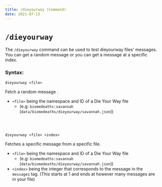 ```yaml
---
title: /dieyourway (Command)
date: 2021-07-13
---
```


# `/dieyourway`

The `/dieyourway` command can be used to test dieyourway files' messages. You can get a random message or you can get a message at a specific index.

### Syntax:

```mcfunction
dieyourway <file>
```
Fetch a random message .
<br>

* `<file>` being the namespace and ID of a Die Your Way file
    * (e.g: `biomedeaths:savannah` (`data/biomedeaths/dieyourway/savannah.json`))
<br>
<br>

```mcfunction
dieyourway <file> <index>
```
Fetches a specific message from a specific file.
<br>

* `<file>` being the namespace and ID of a Die Your Way file
    * (e.g: `biomedeaths:savannah` (`data/biomedeaths/dieyourway/savannah.json`))
* `<index>` being the integer that corresponds to the message in the `messages` tag. (This starts at 1 and ends at however many messages are in your file)
<br>
<br>
